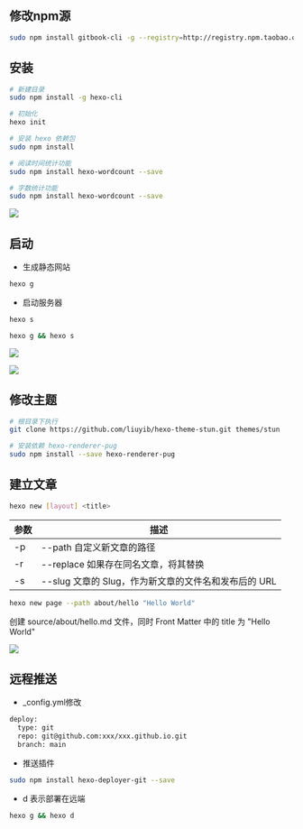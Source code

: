<!--
 * @Description: 
 * @Version: 1.0
 * @Author: DaLao
 * @Email: dalao_li@163.com
 * @Date: 2021-12-07 00:19:50
 * @LastEditors: DaLao
 * @LastEditTime: 2022-03-18 22:14:18
-->

## 修改npm源

```sh
sudo npm install gitbook-cli -g --registry=http://registry.npm.taobao.org 
```


## 安装

```sh
# 新建目录
sudo npm install -g hexo-cli

# 初始化
hexo init

# 安装 hexo 依赖包
sudo npm install

# 阅读时间统计功能
sudo npm install hexo-wordcount --save

# 字数统计功能
sudo npm install hexo-wordcount --save
```
![](https://cdn.hurra.ltd/img/20211207224409.png)


## 启动

- 生成静态网站

```sh
hexo g
```

- 启动服务器

```sh
hexo s
```

```sh
hexo g && hexo s
```
![](https://cdn.hurra.ltd/img/20211207231056.png)

![](https://cdn.hurra.ltd/img/20211207231203.png)


## 修改主题

```sh
# 根目录下执行
git clone https://github.com/liuyib/hexo-theme-stun.git themes/stun

# 安装依赖 hexo-renderer-pug
sudo npm install --save hexo-renderer-pug
```

## 建立文章

```sh
hexo new [layout] <title>
```

| 参数 | 描述                                                 |
| ---- | ---------------------------------------------------- |
| -p   | --path	自定义新文章的路径                            |
| -r   | --replace	如果存在同名文章，将其替换                 |
| -s   | --slug	文章的 Slug，作为新文章的文件名和发布后的 URL |

```sh
hexo new page --path about/hello "Hello World"
```
创建 source/about/hello.md 文件，同时 Front Matter 中的 title 为 "Hello World"

![](https://cdn.hurra.ltd/img/20211207234206.png)

## 远程推送

- _config.yml修改
  
```xml
deploy:
  type: git
  repo: git@github.com:xxx/xxx.github.io.git
  branch: main
```

- 推送插件

```sh
sudo npm install hexo-deployer-git --save
```

- d 表示部署在远端

```sh
hexo g && hexo d
```